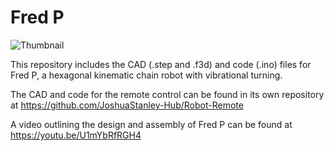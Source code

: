 # Fred P
![Thumbnail](https://github.com/user-attachments/assets/93317bb3-e57b-489c-b178-13adc57fa02c)

This repository includes the CAD (.step and .f3d) and code (.ino) files for Fred P, a hexagonal kinematic chain robot with vibrational turning.

The CAD and code for the remote control can be found in its own repository at https://github.com/JoshuaStanley-Hub/Robot-Remote

A video outlining the design and assembly of Fred P can be found at https://youtu.be/U1mYbRfRGH4
